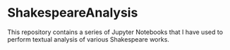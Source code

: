 # ShakespeareAnalysis
This repository contains a series of Jupyter Notebooks that I have used to perform textual analysis of various Shakespeare works.
